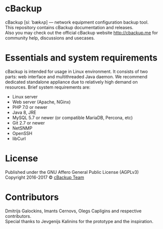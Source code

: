 # cBackup

cBackup [siː ˈbækʌp] — network equipment configuration backup tool.<br>
This repository contains cBackup documentation and releases.<br>
Also you may check out the official cBackup website <http://cbackup.me> for community help, discussions and usecases.

# Essentials and system requirements

cBackup is intended for usage in Linux environment. It consists of two parts: web interface and multithreaded Java daemon. We recommend dedicated standalone appliance due to relatively high demand on resources. Brief system requirements are:
* Linux server
* Web server (Apache, NGinx)
* PHP 7.0 or newer
* Java 8, JRE
* MySQL 5.7 or newer (or compatible MariaDB, Percona, etc)
* Git 2.7 or newer
* NetSNMP
* OpenSSH
* libCurl

# License

Published under the GNU Affero General Public License (AGPLv3)<br>
Copyright 2016-2017 © [cBackup Team](http://cbackup.me)

# Contributors

Dmitrijs Galockins, Imants Cernovs, Olegs Capligins and respective contributors.<br>
Special thanks to Jevgenijs Kalinins for the prototype and the inspiration. 
